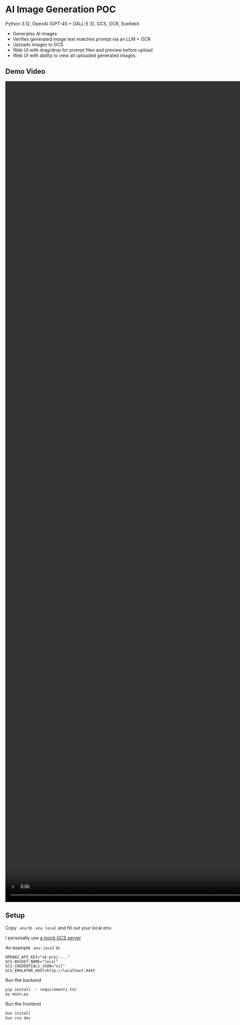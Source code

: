 # AI Image Generation POC

Python 3.12, OpenAI (GPT-40 + DALL-E 3), GCS, OCR, Sveltekit

- Generates AI images
- Verifies generated image text matches prompt via an LLM + OCR
- Uploads images to GCS
- Web UI with drag/drop for prompt files and preview before upload
- Web UI with ability to view all uploaded generated images.

## Demo Video
<video src="simple_demo.mp4" width="1440px" height="2560px"></video>

## Setup

Copy `.env` to `.env.local` and fill out your local env.

I personally use [a mock GCS server](https://github.com/fsouza/fake-gcs-server)

An example `.env.local` is:
```env
OPENAI_API_KEY="sk-proj-..."
GCS_BUCKET_NAME="local"
GCS_CREDENTIALS_JSON="nil"
GCS_EMULATOR_HOST=http://localhost:4443
```

Run the backend
```sh
pip install -r requirements.txt
py main.py
```

Run the frontend
```sh
bun install
bun run dev
```